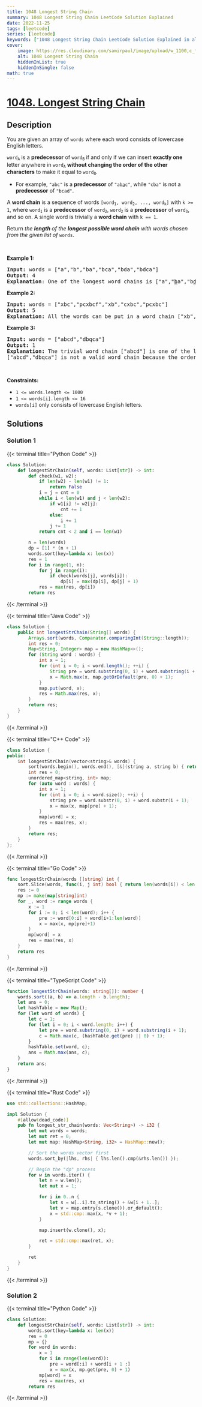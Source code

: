 ```yaml
---
title: 1048 Longest String Chain
summary: 1048 Longest String Chain LeetCode Solution Explained
date: 2022-11-25
tags: [leetcode]
series: [leetcode]
keywords: ["1048 Longest String Chain LeetCode Solution Explained in all languages", "1048 Longest String Chain", "LeetCode", "leetcode solution in Python3 C++ Java Go PHP Ruby Swift TypeScript Rust C# JavaScript C", "GeeksforGeeks", "InterviewBit", "Coding Ninjas", "HackerRank", "HackerEarth", "CodeChef", "TopCoder", "AlgoExpert", "freeCodeCamp", "Codeforces", "GitHub", "AtCoder", "Samir Paul"]
cover:
    image: https://res.cloudinary.com/samirpaul/image/upload/w_1100,c_fit,co_rgb:FFFFFF,l_text:Arial_75_bold:1048 Longest String Chain - Solution Explained/problem-solving.webp
    alt: 1048 Longest String Chain
    hiddenInList: true
    hiddenInSingle: false
math: true
---
```



# [1048. Longest String Chain](https://leetcode.com/problems/longest-string-chain)


## Description

<p>You are given an array of <code>words</code> where each word consists of lowercase English letters.</p>

<p><code>word<sub>A</sub></code> is a <strong>predecessor</strong> of <code>word<sub>B</sub></code> if and only if we can insert <strong>exactly one</strong> letter anywhere in <code>word<sub>A</sub></code> <strong>without changing the order of the other characters</strong> to make it equal to <code>word<sub>B</sub></code>.</p>

<ul>
	<li>For example, <code>&quot;abc&quot;</code> is a <strong>predecessor</strong> of <code>&quot;ab<u>a</u>c&quot;</code>, while <code>&quot;cba&quot;</code> is not a <strong>predecessor</strong> of <code>&quot;bcad&quot;</code>.</li>
</ul>

<p>A <strong>word chain</strong><em> </em>is a sequence of words <code>[word<sub>1</sub>, word<sub>2</sub>, ..., word<sub>k</sub>]</code> with <code>k &gt;= 1</code>, where <code>word<sub>1</sub></code> is a <strong>predecessor</strong> of <code>word<sub>2</sub></code>, <code>word<sub>2</sub></code> is a <strong>predecessor</strong> of <code>word<sub>3</sub></code>, and so on. A single word is trivially a <strong>word chain</strong> with <code>k == 1</code>.</p>

<p>Return <em>the <strong>length</strong> of the <strong>longest possible word chain</strong> with words chosen from the given list of </em><code>words</code>.</p>

<p>&nbsp;</p>
<p><strong class="example">Example 1:</strong></p>

<pre>
<strong>Input:</strong> words = [&quot;a&quot;,&quot;b&quot;,&quot;ba&quot;,&quot;bca&quot;,&quot;bda&quot;,&quot;bdca&quot;]
<strong>Output:</strong> 4
<strong>Explanation</strong>: One of the longest word chains is [&quot;a&quot;,&quot;<u>b</u>a&quot;,&quot;b<u>d</u>a&quot;,&quot;bd<u>c</u>a&quot;].
</pre>

<p><strong class="example">Example 2:</strong></p>

<pre>
<strong>Input:</strong> words = [&quot;xbc&quot;,&quot;pcxbcf&quot;,&quot;xb&quot;,&quot;cxbc&quot;,&quot;pcxbc&quot;]
<strong>Output:</strong> 5
<strong>Explanation:</strong> All the words can be put in a word chain [&quot;xb&quot;, &quot;xb<u>c</u>&quot;, &quot;<u>c</u>xbc&quot;, &quot;<u>p</u>cxbc&quot;, &quot;pcxbc<u>f</u>&quot;].
</pre>

<p><strong class="example">Example 3:</strong></p>

<pre>
<strong>Input:</strong> words = [&quot;abcd&quot;,&quot;dbqca&quot;]
<strong>Output:</strong> 1
<strong>Explanation:</strong> The trivial word chain [&quot;abcd&quot;] is one of the longest word chains.
[&quot;abcd&quot;,&quot;dbqca&quot;] is not a valid word chain because the ordering of the letters is changed.
</pre>

<p>&nbsp;</p>
<p><strong>Constraints:</strong></p>

<ul>
	<li><code>1 &lt;= words.length &lt;= 1000</code></li>
	<li><code>1 &lt;= words[i].length &lt;= 16</code></li>
	<li><code>words[i]</code> only consists of lowercase English letters.</li>
</ul>

## Solutions

### Solution 1

<!-- tabs:start -->

{{< terminal title="Python Code" >}}
```python
class Solution:
    def longestStrChain(self, words: List[str]) -> int:
        def check(w1, w2):
            if len(w2) - len(w1) != 1:
                return False
            i = j = cnt = 0
            while i < len(w1) and j < len(w2):
                if w1[i] != w2[j]:
                    cnt += 1
                else:
                    i += 1
                j += 1
            return cnt < 2 and i == len(w1)

        n = len(words)
        dp = [1] * (n + 1)
        words.sort(key=lambda x: len(x))
        res = 1
        for i in range(1, n):
            for j in range(i):
                if check(words[j], words[i]):
                    dp[i] = max(dp[i], dp[j] + 1)
            res = max(res, dp[i])
        return res
```
{{< /terminal >}}

{{< terminal title="Java Code" >}}
```java
class Solution {
    public int longestStrChain(String[] words) {
        Arrays.sort(words, Comparator.comparingInt(String::length));
        int res = 0;
        Map<String, Integer> map = new HashMap<>();
        for (String word : words) {
            int x = 1;
            for (int i = 0; i < word.length(); ++i) {
                String pre = word.substring(0, i) + word.substring(i + 1);
                x = Math.max(x, map.getOrDefault(pre, 0) + 1);
            }
            map.put(word, x);
            res = Math.max(res, x);
        }
        return res;
    }
}
```
{{< /terminal >}}

{{< terminal title="C++ Code" >}}
```cpp
class Solution {
public:
    int longestStrChain(vector<string>& words) {
        sort(words.begin(), words.end(), [&](string a, string b) { return a.size() < b.size(); });
        int res = 0;
        unordered_map<string, int> map;
        for (auto word : words) {
            int x = 1;
            for (int i = 0; i < word.size(); ++i) {
                string pre = word.substr(0, i) + word.substr(i + 1);
                x = max(x, map[pre] + 1);
            }
            map[word] = x;
            res = max(res, x);
        }
        return res;
    }
};
```
{{< /terminal >}}

{{< terminal title="Go Code" >}}
```go
func longestStrChain(words []string) int {
	sort.Slice(words, func(i, j int) bool { return len(words[i]) < len(words[j]) })
	res := 0
	mp := make(map[string]int)
	for _, word := range words {
		x := 1
		for i := 0; i < len(word); i++ {
			pre := word[0:i] + word[i+1:len(word)]
			x = max(x, mp[pre]+1)
		}
		mp[word] = x
		res = max(res, x)
	}
	return res
}
```
{{< /terminal >}}

{{< terminal title="TypeScript Code" >}}
```ts
function longestStrChain(words: string[]): number {
    words.sort((a, b) => a.length - b.length);
    let ans = 0;
    let hashTable = new Map();
    for (let word of words) {
        let c = 1;
        for (let i = 0; i < word.length; i++) {
            let pre = word.substring(0, i) + word.substring(i + 1);
            c = Math.max(c, (hashTable.get(pre) || 0) + 1);
        }
        hashTable.set(word, c);
        ans = Math.max(ans, c);
    }
    return ans;
}
```
{{< /terminal >}}

{{< terminal title="Rust Code" >}}
```rust
use std::collections::HashMap;

impl Solution {
    #[allow(dead_code)]
    pub fn longest_str_chain(words: Vec<String>) -> i32 {
        let mut words = words;
        let mut ret = 0;
        let mut map: HashMap<String, i32> = HashMap::new();

        // Sort the words vector first
        words.sort_by(|lhs, rhs| { lhs.len().cmp(&rhs.len()) });

        // Begin the "dp" process
        for w in words.iter() {
            let n = w.len();
            let mut x = 1;

            for i in 0..n {
                let s = w[..i].to_string() + &w[i + 1..];
                let v = map.entry(s.clone()).or_default();
                x = std::cmp::max(x, *v + 1);
            }

            map.insert(w.clone(), x);

            ret = std::cmp::max(ret, x);
        }

        ret
    }
}
```
{{< /terminal >}}

<!-- tabs:end -->

### Solution 2

<!-- tabs:start -->

{{< terminal title="Python Code" >}}
```python
class Solution:
    def longestStrChain(self, words: List[str]) -> int:
        words.sort(key=lambda x: len(x))
        res = 0
        mp = {}
        for word in words:
            x = 1
            for i in range(len(word)):
                pre = word[:i] + word[i + 1 :]
                x = max(x, mp.get(pre, 0) + 1)
            mp[word] = x
            res = max(res, x)
        return res
```
{{< /terminal >}}

<!-- tabs:end -->

<!-- end -->
